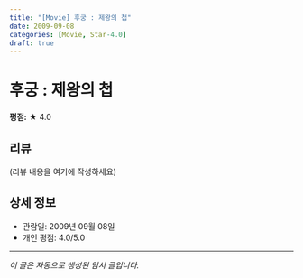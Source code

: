 ```yaml
---
title: "[Movie] 후궁 : 제왕의 첩"
date: 2009-09-08
categories: [Movie, Star-4.0]
draft: true
---
```


# 후궁 : 제왕의 첩

**평점:** ★ 4.0

## 리뷰

(리뷰 내용을 여기에 작성하세요)

## 상세 정보

- 관람일: 2009년 09월 08일
- 개인 평점: 4.0/5.0

---

*이 글은 자동으로 생성된 임시 글입니다.*
